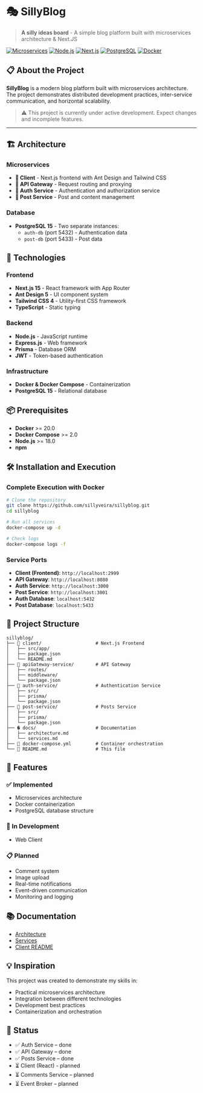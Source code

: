 # 🎭 SillyBlog

> **A silly ideas board** - A simple blog platform built with microservices architecture & Next.JS

[![Microservices](https://img.shields.io/badge/Architecture-Microservices-green?logo=docker)](https://microservices.io/)
[![Node.js](https://img.shields.io/badge/Node.js-18+-green?logo=node.js)](https://nodejs.org/)
[![Next.js](https://img.shields.io/badge/Next.js-15.4.5-black?logo=next.js)](https://nextjs.org/)
[![PostgreSQL](https://img.shields.io/badge/PostgreSQL-15-blue?logo=postgresql)](https://postgresql.org/)
[![Docker](https://img.shields.io/badge/Docker-Compose-blue?logo=docker)](https://docker.com/)

## 📋 About the Project

**SillyBlog** is a modern blog platform built with microservices architecture. The project demonstrates distributed development practices, inter-service communication, and horizontal scalability.

> ⚠️ This project is currently under active development. Expect changes and incomplete features.

---

## 🏗️ Architecture

### Microservices

- **🎨 Client** - Next.js frontend with Ant Design and Tailwind CSS
- **🚪 API Gateway** - Request routing and proxying 
- **🔐 Auth Service** - Authentication and authorization service
- **📝 Post Service** - Post and content management

### Database

- **PostgreSQL 15** - Two separate instances:
  - `auth-db` (port 5432) - Authentication data
  - `post-db` (port 5433) - Post data

## 🚀 Technologies

### Frontend
- **Next.js 15** - React framework with App Router
- **Ant Design 5** - UI component system
- **Tailwind CSS 4** - Utility-first CSS framework
- **TypeScript** - Static typing

### Backend
- **Node.js** - JavaScript runtime
- **Express.js** - Web framework
- **Prisma** - Database ORM
- **JWT** - Token-based authentication

### Infrastructure
- **Docker & Docker Compose** - Containerization
- **PostgreSQL 15** - Relational database

## 📦 Prerequisites

- **Docker** >= 20.0
- **Docker Compose** >= 2.0
- **Node.js** >= 18.0 
- **npm**

## 🛠️ Installation and Execution

### Complete Execution with Docker

```bash
# Clone the repository
git clone https://github.com/sillyveira/sillyblog.git
cd sillyblog

# Run all services
docker-compose up -d

# Check logs
docker-compose logs -f
```

### Service Ports

- **Client (Frontend)**: `http://localhost:2999`
- **API Gateway**: `http://localhost:8080`
- **Auth Service**: `http://localhost:3000`
- **Post Service**: `http://localhost:3001`
- **Auth Database**: `localhost:5432`
- **Post Database**: `localhost:5433`


## 📁 Project Structure

```
sillyblog/
├── 📱 client/                    # Next.js Frontend
│   ├── src/app/
│   ├── package.json
│   └── README.md
├── 🚪 apiGateway-service/        # API Gateway
│   ├── routes/
│   ├── middleware/
│   └── package.json
├── 🔐 auth-service/              # Authentication Service
│   ├── src/
│   ├── prisma/
│   └── package.json
├── 📝 post-service/              # Posts Service
│   ├── src/
│   ├── prisma/
│   └── package.json
├── � docs/                      # Documentation
│   ├── architecture.md
│   └── services.md
├── 🐳 docker-compose.yml         # Container orchestration
└── 📖 README.md                  # This file
```

## 🎯 Features

### ✅ Implemented
- Microservices architecture
- Docker containerization
- PostgreSQL database structure

### 🔄 In Development
- Web Client

### 📋 Planned
- Comment system
- Image upload
- Real-time notifications
- Event-driven communication
- Monitoring and logging

## 📚 Documentation

- [Architecture](./docs/architecture.md)
- [Services](./docs/services.md)
- [Client README](./client/README.md)

## 💡 Inspiration

This project was created to demonstrate my skills in:
- Practical microservices architecture
- Integration between different technologies
- Development best practices
- Containerization and orchestration

## 🚧 Status

- ✅ Auth Service – done
- ✅ API Gateway – done
- ✅ Posts Service – done
- ⏳ Client (React) - planned
- ⏳ Comments Service – planned
- ⏳ Event Broker – planned

